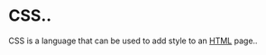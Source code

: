 # CSS..































































CSS is a language that can be used to add style to an [HTML](/wiki/HTML) page..